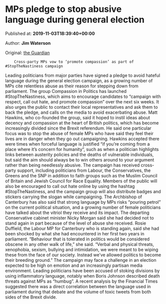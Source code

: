 
# MPs pledge to stop abusive language during general election

Published at: **2019-11-03T18:39:40+00:00**

Author: **Jim Waterson**

Original: [the Guardian](https://www.theguardian.com/politics/2019/nov/03/mps-pledge-to-stop-abusive-language-during-general-election)


        Cross-party MPs vow to ‘promote compassion’ as part of #StopTheNastiness campaign
      
Leading politicians from major parties have signed a pledge to avoid hateful language during the general election campaign, as a growing number of MPs cite relentless abuse as their reason for stepping down from parliament.
The group Compassion in Politics has launched #StopTheNastiness, which aims to encourage candidates to “campaign with respect, call out hate, and promote compassion” over the next six weeks. It also urges the public to contact their local representatives and ask them to back the pledge, and calls on the media to avoid exacerbating abuse.
Matt Hawkins, who co-founded the group, said it hoped to instil ideas about decency and compassion at the heart of British politics, which has become increasingly divided since the Brexit referendum. He said one particular focus was to stop the abuse of female MPs who have said they feel their lives are in danger when they go out campaigning.
Hawkins accepted there were times when forceful language is justified “if you’re coming from a place where it’s concern for humanity”, such as when a politician highlights links between austerity policies and the deaths of vulnerable individuals, but said the aim should always be to win others around to your argument rather than being needlessly abusive.
The campaign has received cross-party support, including politicians from Labour, the Conservatives, the Greens and the SNP in addition to faith groups such as the Muslim Council of Britain and Jewish Council for Race Equality. Members of the public will also be encouraged to call out hate online by using the hashtag #StopTheNastiness, and the campaign group will also distribute badges and stickers carrying the slogan while campaigning.
The Archbishop of Canterbury has also said that strong language by MPs risks “pouring petrol” on the current political situation, and a growing number of female politicians have talked about the vitriol they receive and its impact. The departing Conservative cabinet minister Nicky Morgan said she had decided not to stand again in part because of the level of abuse she received.
Rosie Duffield, the Labour MP for Canterbury who is standing again, said she had been shocked by what she had encountered in her first two years in parliament. “Behaviour that is tolerated in politics would be considered obscene in any other walk of life,” she said. “Verbal and physical threats, xenophobia, sexism, bullying and intimidation, we were meant to be wiping these from the face of our society. Instead we’ve allowed politics to become their breeding ground.”
The campaign may face a challenge in an election expected to be high on emotion and an increasingly partisan media environment. Leading politicians have been accused of stoking divisions by using inflammatory language, notably when Boris Johnson described death threats against MPs as “humbug”.
A recent analysis by the Financial Times suggested there was a direct correlation between the language used in parliament during that debate and the volume of toxic tweets from both sides of the Brexit divide.
